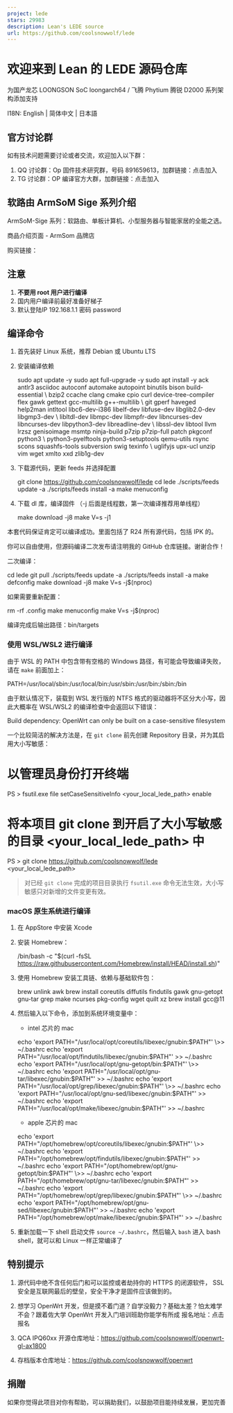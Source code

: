 ```yaml
---
project: lede
stars: 29983
description: Lean's LEDE source
url: https://github.com/coolsnowwolf/lede
---
```


欢迎来到 Lean 的 LEDE 源码仓库
=====================

为国产龙芯 LOONGSON SoC loongarch64 / 飞腾 Phytium 腾锐 D2000 系列架构添加支持

I18N: English | 简体中文 | 日本語

官方讨论群
-----

如有技术问题需要讨论或者交流，欢迎加入以下群：

1.  QQ 讨论群：Op 固件技术研究群，号码 891659613，加群链接：点击加入
2.  TG 讨论群：OP 编译官方大群，加群链接：点击加入

软路由 ArmSoM Sige 系列介绍
--------------------

ArmSoM-Sige 系列：软路由、单板计算机、小型服务器与智能家居的全能之选。

商品介绍页面 - ArmSom 品牌店

购买链接：

注意
--

1.  **不要用 root 用户进行编译**
2.  国内用户编译前最好准备好梯子
3.  默认登陆IP 192.168.1.1 密码 password

编译命令
----

1.  首先装好 Linux 系统，推荐 Debian 或 Ubuntu LTS
    
2.  安装编译依赖
    
    sudo apt update -y
    sudo apt full-upgrade -y
    sudo apt install -y ack antlr3 asciidoc autoconf automake autopoint binutils bison build-essential \\
    bzip2 ccache clang cmake cpio curl device-tree-compiler flex gawk gettext gcc-multilib g++-multilib \\
    git gperf haveged help2man intltool libc6-dev-i386 libelf-dev libfuse-dev libglib2.0-dev libgmp3-dev \\
    libltdl-dev libmpc-dev libmpfr-dev libncurses-dev libncurses-dev libpython3-dev libreadline-dev \\
    libssl-dev libtool llvm lrzsz genisoimage msmtp ninja-build p7zip p7zip-full patch pkgconf python3 \\
    python3-pyelftools python3-setuptools qemu-utils rsync scons squashfs-tools subversion swig texinfo \\
    uglifyjs upx-ucl unzip vim wget xmlto xxd zlib1g-dev
    
3.  下载源代码，更新 feeds 并选择配置
    
    git clone https://github.com/coolsnowwolf/lede
    cd lede
    ./scripts/feeds update -a
    ./scripts/feeds install -a
    make menuconfig
    
4.  下载 dl 库，编译固件 （-j 后面是线程数，第一次编译推荐用单线程）
    
    make download -j8
    make V=s -j1
    

本套代码保证肯定可以编译成功。里面包括了 R24 所有源代码，包括 IPK 的。

你可以自由使用，但源码编译二次发布请注明我的 GitHub 仓库链接。谢谢合作！

二次编译：

cd lede
git pull
./scripts/feeds update -a
./scripts/feeds install -a
make defconfig
make download -j8
make V=s -j$(nproc)

如果需要重新配置：

rm -rf .config
make menuconfig
make V=s -j$(nproc)

编译完成后输出路径：bin/targets

### 使用 WSL/WSL2 进行编译

由于 WSL 的 PATH 中包含带有空格的 Windows 路径，有可能会导致编译失败，请在 `make` 前面加上：

PATH=/usr/local/sbin:/usr/local/bin:/usr/sbin:/usr/bin:/sbin:/bin

由于默认情况下，装载到 WSL 发行版的 NTFS 格式的驱动器将不区分大小写，因此大概率在 WSL/WSL2 的编译检查中会返回以下错误：

Build dependency: OpenWrt can only be built on a case-sensitive filesystem

一个比较简洁的解决方法是，在 `git clone` 前先创建 Repository 目录，并为其启用大小写敏感：

# 以管理员身份打开终端
PS \> fsutil.exe file setCaseSensitiveInfo <your\_local\_lede\_path\> enable
# 将本项目 git clone 到开启了大小写敏感的目录 <your\_local\_lede\_path> 中
PS \> git clone https://github.com/coolsnowwolf/lede <your\_local\_lede\_path\>

> 对已经 `git clone` 完成的项目目录执行 `fsutil.exe` 命令无法生效，大小写敏感只对新增的文件变更有效。

### macOS 原生系统进行编译

1.  在 AppStore 中安装 Xcode
    
2.  安装 Homebrew：
    
    /bin/bash -c "$(curl -fsSL https://raw.githubusercontent.com/Homebrew/install/HEAD/install.sh)"
    
3.  使用 Homebrew 安装工具链、依赖与基础软件包：
    
    brew unlink awk
    brew install coreutils diffutils findutils gawk gnu-getopt gnu-tar grep make ncurses pkg-config wget quilt xz
    brew install gcc@11
    
4.  然后输入以下命令，添加到系统环境变量中：
    
    -   intel 芯片的 mac
    
    echo 'export PATH="/usr/local/opt/coreutils/libexec/gnubin:$PATH"' \>> ~/.bashrc
    echo 'export PATH="/usr/local/opt/findutils/libexec/gnubin:$PATH"' \>> ~/.bashrc
    echo 'export PATH="/usr/local/opt/gnu-getopt/bin:$PATH"' \>> ~/.bashrc
    echo 'export PATH="/usr/local/opt/gnu-tar/libexec/gnubin:$PATH"' \>> ~/.bashrc
    echo 'export PATH="/usr/local/opt/grep/libexec/gnubin:$PATH"' \>> ~/.bashrc
    echo 'export PATH="/usr/local/opt/gnu-sed/libexec/gnubin:$PATH"' \>> ~/.bashrc
    echo 'export PATH="/usr/local/opt/make/libexec/gnubin:$PATH"' \>> ~/.bashrc
    
    -   apple 芯片的 mac
    
    echo 'export PATH="/opt/homebrew/opt/coreutils/libexec/gnubin:$PATH"' \>> ~/.bashrc
    echo 'export PATH="/opt/homebrew/opt/findutils/libexec/gnubin:$PATH"' \>> ~/.bashrc
    echo 'export PATH="/opt/homebrew/opt/gnu-getopt/bin:$PATH"' \>> ~/.bashrc
    echo 'export PATH="/opt/homebrew/opt/gnu-tar/libexec/gnubin:$PATH"' \>> ~/.bashrc
    echo 'export PATH="/opt/homebrew/opt/grep/libexec/gnubin:$PATH"' \>> ~/.bashrc
    echo 'export PATH="/opt/homebrew/opt/gnu-sed/libexec/gnubin:$PATH"' \>> ~/.bashrc
    echo 'export PATH="/opt/homebrew/opt/make/libexec/gnubin:$PATH"' \>> ~/.bashrc
    
5.  重新加载一下 shell 启动文件 `source ~/.bashrc`，然后输入 `bash` 进入 bash shell，就可以和 Linux 一样正常编译了
    

特别提示
----

1.  源代码中绝不含任何后门和可以监控或者劫持你的 HTTPS 的闭源软件， SSL 安全是互联网最后的壁垒，安全干净才是固件应该做到的。
    
2.  想学习 OpenWrt 开发，但是摸不着门道？自学没毅力？基础太差？怕太难学不会？跟着佐大学 OpenWrt 开发入门培训班助你能学有所成 报名地址：点击报名
    
3.  QCA IPQ60xx 开源仓库地址：https://github.com/coolsnowwolf/openwrt-gl-ax1800
    
4.  存档版本仓库地址：https://github.com/coolsnowwolf/openwrt
    

捐贈
--

如果你觉得此项目对你有帮助，可以捐助我们，以鼓励项目能持续发展，更加完善
